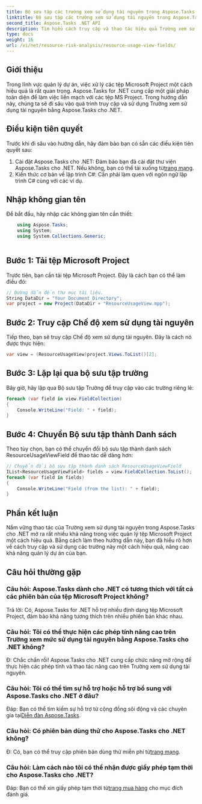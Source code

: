 ```yaml
---
title: Bộ sưu tập các trường xem sử dụng tài nguyên trong Aspose.Tasks
linktitle: Bộ sưu tập các trường xem sử dụng tài nguyên trong Aspose.Tasks
second_title: Aspose.Tasks .NET API
description: Tìm hiểu cách truy cập và thao tác hiệu quả Trường xem sử dụng tài nguyên trong tệp Microsoft Project bằng Aspose.Tasks cho .NET.
type: docs
weight: 16
url: /vi/net/resource-risk-analysis/resource-usage-view-fields/
---
```

## Giới thiệu
Trong lĩnh vực quản lý dự án, việc xử lý các tệp Microsoft Project một cách hiệu quả là rất quan trọng. Aspose.Tasks for .NET cung cấp một giải pháp toàn diện để làm việc liền mạch với các tệp MS Project. Trong hướng dẫn này, chúng ta sẽ đi sâu vào quá trình truy cập và sử dụng Trường xem sử dụng tài nguyên bằng Aspose.Tasks cho .NET.
## Điều kiện tiên quyết
Trước khi đi sâu vào hướng dẫn, hãy đảm bảo bạn có sẵn các điều kiện tiên quyết sau:
1.  Cài đặt Aspose.Tasks cho .NET: Đảm bảo bạn đã cài đặt thư viện Aspose.Tasks cho .NET. Nếu không, bạn có thể tải xuống từ[trang mạng](https://releases.aspose.com/tasks/net/).
2. Kiến thức cơ bản về lập trình C#: Cần phải làm quen với ngôn ngữ lập trình C# cùng với các ví dụ.

## Nhập không gian tên
Để bắt đầu, hãy nhập các không gian tên cần thiết:
```csharp
    using Aspose.Tasks;
    using System;
    using System.Collections.Generic;
    
```

## Bước 1: Tải tệp Microsoft Project
Trước tiên, bạn cần tải tệp Microsoft Project. Đây là cách bạn có thể làm điều đó:
```csharp
// Đường dẫn đến thư mục tài liệu.
String DataDir = "Your Document Directory";
var project = new Project(DataDir + "ResourceUsageView.mpp");
```
## Bước 2: Truy cập Chế độ xem sử dụng tài nguyên
Tiếp theo, bạn sẽ truy cập Chế độ xem sử dụng tài nguyên. Đây là cách nó được thực hiện:
```csharp
var view = (ResourceUsageView)project.Views.ToList()[2];
```
## Bước 3: Lặp lại qua bộ sưu tập trường
Bây giờ, hãy lặp qua Bộ sưu tập Trường để truy cập vào các trường riêng lẻ:
```csharp
foreach (var field in view.FieldCollection)
{
    Console.WriteLine("Field: " + field);
}
```
## Bước 4: Chuyển Bộ sưu tập thành Danh sách
Theo tùy chọn, bạn có thể chuyển đổi bộ sưu tập thành danh sách ResourceUsageViewField để thao tác dễ dàng hơn:
```csharp
// Chuyển đổi bộ sưu tập thành danh sách ResourceUsageViewField
IList<ResourceUsageViewField> fields = view.FieldCollection.ToList();
foreach (var field in fields)
{
    Console.WriteLine("Field (from the list): " + field);
}
```

## Phần kết luận
Nắm vững thao tác của Trường xem sử dụng tài nguyên trong Aspose.Tasks cho .NET mở ra rất nhiều khả năng trong việc quản lý tệp Microsoft Project một cách hiệu quả. Bằng cách làm theo hướng dẫn này, bạn đã hiểu rõ hơn về cách truy cập và sử dụng các trường này một cách hiệu quả, nâng cao khả năng quản lý dự án của bạn.
## Câu hỏi thường gặp
### Câu hỏi: Aspose.Tasks dành cho .NET có tương thích với tất cả các phiên bản của tệp Microsoft Project không?
Trả lời: Có, Aspose.Tasks for .NET hỗ trợ nhiều định dạng tệp Microsoft Project, đảm bảo khả năng tương thích trên nhiều phiên bản khác nhau.
### Câu hỏi: Tôi có thể thực hiện các phép tính nâng cao trên Trường xem mức sử dụng tài nguyên bằng Aspose.Tasks cho .NET không?
Đ: Chắc chắn rồi! Aspose.Tasks cho .NET cung cấp chức năng mở rộng để thực hiện các phép tính và thao tác nâng cao trên Trường xem sử dụng tài nguyên.
### Câu hỏi: Tôi có thể tìm sự hỗ trợ hoặc hỗ trợ bổ sung với Aspose.Tasks cho .NET ở đâu?
 Đáp: Bạn có thể tìm kiếm sự hỗ trợ từ cộng đồng sôi động và các chuyên gia tại[Diễn đàn Aspose.Tasks](https://forum.aspose.com/c/tasks/15).
### Câu hỏi: Có phiên bản dùng thử cho Aspose.Tasks cho .NET không?
 Đ: Có, bạn có thể truy cập phiên bản dùng thử miễn phí từ[trang mạng](https://releases.aspose.com/).
### Câu hỏi: Làm cách nào tôi có thể nhận được giấy phép tạm thời cho Aspose.Tasks cho .NET?
 Đáp: Bạn có thể xin giấy phép tạm thời từ[trang mua hàng](https://purchase.aspose.com/temporary-license/) cho mục đích đánh giá.
